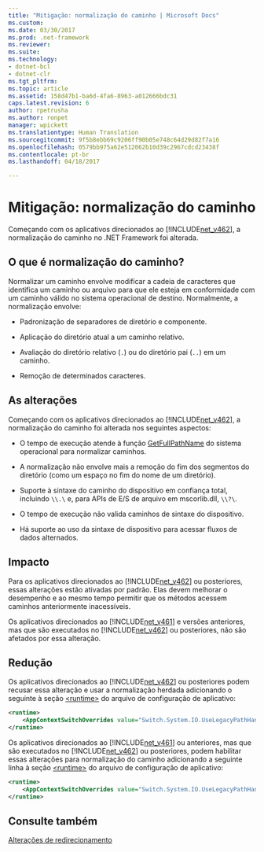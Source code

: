 ```yaml
---
title: "Mitigação: normalização do caminho | Microsoft Docs"
ms.custom: 
ms.date: 03/30/2017
ms.prod: .net-framework
ms.reviewer: 
ms.suite: 
ms.technology:
- dotnet-bcl
- dotnet-clr
ms.tgt_pltfrm: 
ms.topic: article
ms.assetid: 158d47b1-ba6d-4fa6-8963-a012666bdc31
caps.latest.revision: 6
author: rpetrusha
ms.author: ronpet
manager: wpickett
ms.translationtype: Human Translation
ms.sourcegitcommit: 9f5b8ebb69c9206ff90b05e748c64d29d82f7a16
ms.openlocfilehash: 0579bb975a62e512062b10d39c2967cdcd23438f
ms.contentlocale: pt-br
ms.lasthandoff: 04/18/2017

---
```

# <a name="mitigation-path-normalization"></a>Mitigação: normalização do caminho
Começando com os aplicativos direcionados ao [!INCLUDE[net_v462](../../../includes/net-v462-md.md)], a normalização do caminho no .NET Framework foi alterada.  
  
## <a name="what-is-path-normalization"></a>O que é normalização do caminho?  
 Normalizar um caminho envolve modificar a cadeia de caracteres que identifica um caminho ou arquivo para que ele esteja em conformidade com um caminho válido no sistema operacional de destino. Normalmente, a normalização envolve:  
  
-   Padronização de separadores de diretório e componente.  
  
-   Aplicação do diretório atual a um caminho relativo.  
  
-   Avaliação do diretório relativo (`.`) ou do diretório pai (`..`) em um caminho.  
  
-   Remoção de determinados caracteres.  
  
## <a name="the-changes"></a>As alterações  
 Começando com os aplicativos direcionados ao [!INCLUDE[net_v462](../../../includes/net-v462-md.md)], a normalização do caminho foi alterada nos seguintes aspectos:  
  
-   O tempo de execução atende à função [GetFullPathName](https://msdn.microsoft.com/library/windows/desktop/aa364963\(v=vs.85\).aspx) do sistema operacional para normalizar caminhos.  
  
-   A normalização não envolve mais a remoção do fim dos segmentos do diretório (como um espaço no fim do nome de um diretório).  
  
-   Suporte à sintaxe do caminho do dispositivo em confiança total, incluindo `\\.\` e, para APIs de E/S de arquivo em mscorlib.dll, `\\?\`.  
  
-   O tempo de execução não valida caminhos de sintaxe do dispositivo.  
  
-   Há suporte ao uso da sintaxe de dispositivo para acessar fluxos de dados alternados.  
  
## <a name="impact"></a>Impacto  
 Para os aplicativos direcionados ao [!INCLUDE[net_v462](../../../includes/net-v462-md.md)] ou posteriores, essas alterações estão ativadas por padrão. Elas devem melhorar o desempenho e ao mesmo tempo permitir que os métodos acessem caminhos anteriormente inacessíveis.  
  
 Os aplicativos direcionados ao [!INCLUDE[net_v461](../../../includes/net-v461-md.md)] e versões anteriores, mas que são executados no [!INCLUDE[net_v462](../../../includes/net-v462-md.md)] ou posteriores, não são afetados por essa alteração.  
  
## <a name="mitigation"></a>Redução  
 Os aplicativos direcionados ao [!INCLUDE[net_v462](../../../includes/net-v462-md.md)] ou posteriores podem recusar essa alteração e usar a normalização herdada adicionando o seguinte à seção [\<runtime>](../../../docs/framework/configure-apps/file-schema/runtime/runtime-element.md) do arquivo de configuração de aplicativo:  
  
```xml  
<runtime>  
    <AppContextSwitchOverrides value="Switch.System.IO.UseLegacyPathHandling=true" />    
</runtime>  
```  
  
 Os aplicativos direcionados ao [!INCLUDE[net_v461](../../../includes/net-v461-md.md)] ou anteriores, mas que são executados no [!INCLUDE[net_v462](../../../includes/net-v462-md.md)] ou posteriores, podem habilitar essas alterações para normalização do caminho adicionando a seguinte linha à seção [\<runtime>](../../../docs/framework/configure-apps/file-schema/runtime/runtime-element.md) do arquivo de configuração de aplicativo:  
  
```xml  
<runtime>  
    <AppContextSwitchOverrides value="Switch.System.IO.UseLegacyPathHandling=false" />    
</runtime>  
```  
  
## <a name="see-also"></a>Consulte também  
 [Alterações de redirecionamento](../../../docs/framework/migration-guide/retargeting-changes-in-the-net-framework-4-6-2.md)

